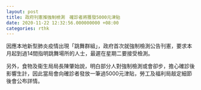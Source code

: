 ```yaml
---
layout: post
title: 政府刊憲推強制檢測　確診者將獲發5000元津貼
date: 2020-11-22 12:32:56.000000000 +08:00
categories: rthk
---
```


因應本地新型肺炎疫情出現「跳舞群組」，政府首次就強制檢測公告刊憲，要求本月起到過14間指明跳舞場所的人士，最遲在星期二要接受檢測。

另外，食物及衞生局局長陳肇始說，明白部分人對強制檢測或會卻步，擔心確診後影響生計，因此當局會向確診者發放一筆過5000元津貼，勞工及福利局敲定細節後會公布詳情。
